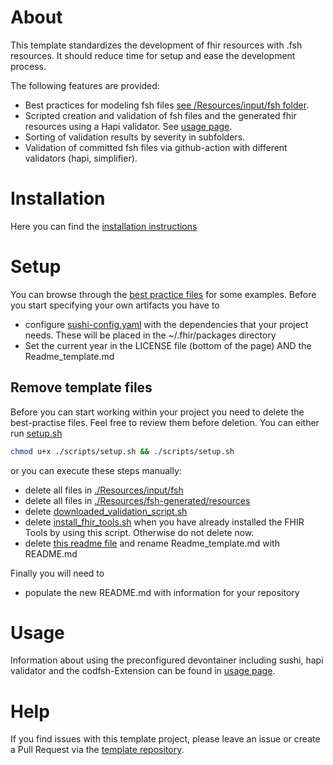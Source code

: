 # About
This template standardizes the development of fhir resources with .fsh resources. It should reduce time for setup and ease the development process.

The following features are provided:

* Best practices for modeling fsh files [see /Resources/input/fsh folder](./Resources/input/fsh).
* Scripted creation and validation of fsh files and the generated fhir resources using a Hapi validator. See [usage page](./USAGE.md).
* Sorting of validation results by severity in subfolders.
* Validation of committed fsh files via github-action with different validators (hapi, simplifier).
# Installation

Here you can find the [installation instructions](INSTALL.md)

# Setup
You can browse through the [best practice files](./Resources/input/fsh) for some examples. Before you start specifying your own artifacts you have to
* configure [sushi-config.yaml](./Resources/sushi-config.yaml) with the dependencies that your project needs. These will be placed in the ~/.fhir/packages directory
* Set the current year in the LICENSE file (bottom of the page) AND the Readme_template.md

## Remove template files
Before you can start working within your project you need to delete the best-practise files. Feel free to review them before deletion. You can either run [setup.sh](./scripts/setup.sh)

```bash
chmod u+x ./scripts/setup.sh && ./scripts/setup.sh
```
or you can execute these steps manually:
* delete all files in [./Resources/input/fsh](./Resources/input/fsh)
* delete all files in [./Resources/fsh-generated/resources](./Resources/fsh-generated/resources)
* delete [downloaded_validation_script.sh](./scripts/downloaded_validation_script.sh)
* delete [install_fhir_tools.sh](./scripts/install_fhir_tools.sh) when you have already installed the FHIR Tools by using this script. Otherwise do not delete now.
* delete [this readme file](./README.md) and rename Readme_template.md with README.md

Finally you will need to
* populate the new README.md with information for your repository

# Usage <a name = "usage"></a>
Information about using the preconfigured devontainer including sushi, hapi validator and the codfsh-Extension can be found in [usage page](./USAGE.md).

# Help

If you find issues with this template project, please leave an issue or create a Pull Request via  the [template repository](https://github.com/gematik/spec-TemplateForSimplifierProjects).
